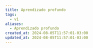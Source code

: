 ```yaml
---
title: Aprendizado profundo
tags:
  - v1
aliases:
  - Aprendizado profundo
created_at: 2024-08-05T11:57:01-03:00
updated_at: 2024-08-05T11:57:01-03:00
---
```


